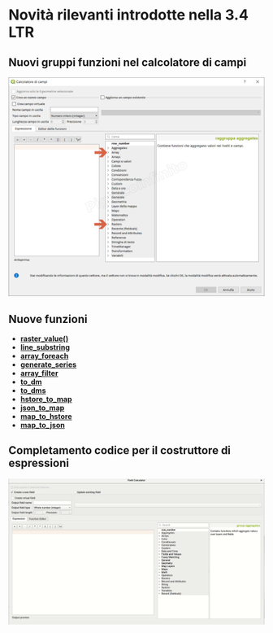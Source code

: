 # Novità rilevanti introdotte nella 3.4 LTR

## Nuovi gruppi funzioni nel calcolatore di campi
![](/img/novita_34/neo_gruppi.png)

## Nuove funzioni
* [**raster_value()**](./gr_funzioni/rasters/raster_value.md)
* [**line_substring**](./gr_funzioni/geometria/line_substring.md)
* [**array_foreach**](./gr_funzioni/array/array_foreach.md)
* [**generate_series**](./gr_funzioni/arrays/generate_series.md)
* [**array_filter**](./gr_funzioni/array/array_filter.md)
* [**to_dm**](./gr_funzioni/conversioni/to_dm.md)
* [**to_dms**](./gr_funzioni/conversioni/to_dms.md)
* [**hstore_to_map**](./gr_funzioni/maps/hstore_to_map.md)
* [**json_to_map**](./gr_funzioni/maps/json_to_map.md)
* [**map_to_hstore**](./gr_funzioni/maps/map_to_hstore.md)
* [**map_to_json**](./gr_funzioni/maps/map_to_json.md)

## Completamento codice per il costruttore di espressioni
![](/img/novita_34/completa_field_calc.gif)

